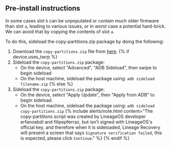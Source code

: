 ## Pre-install instructions

In some cases slot `b` can be unpopulated or contain much older firmware than slot `a`, leading to various issues, or in worst case a potential hard-brick. We can avoid that by copying the contents of slot `a`.

To do this, sideload the copy-partitions.zip package by doing the following:
1. Download the `copy-partitions.zip` file from [here](https://androidfilehost.com/?fid=4349826312261712574).
{% if device.uses_twrp %}
2. Sideload the `copy-partitions.zip` package:
    * On the device, select "Advanced", "ADB Sideload", then swipe to begin sideload
    * On the host machine, sideload the package using: `adb sideload filename.zip`
{% else %}
2. Sideload the `copy-partitions.zip` package:
    * On the device, select "Apply Update", then "Apply from ADB" to begin sideload.
    * On the host machine, sideload the package using: `adb sideload copy-partitions.zip`
    {% include alerts/note.html content="The copy-partitions script was created by LineageOS developer erfanoabdi and filipepferraz, but isn't signed with LineageOS's official key, and therefore when it is sideloaded, Lineage Recovery  will present a screen that says `Signature verification failed`, this is expected, please click `Continue`." %}
{% endif %}
